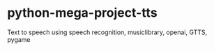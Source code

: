 # python-mega-project-tts
Text to speech using speech recognition, musiclibrary, openai, GTTS, pygame
